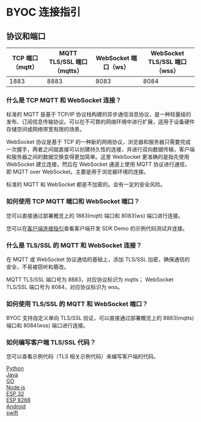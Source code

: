 # BYOC 连接指引


## 协议和端口

| **TCP 端口（mqtt）**   | **MQTT TLS/SSL 端口（mqtts）**   |**WebSocket 端口（ws）**   | **WebSocket TLS/SSL 端口（wss）**   |
| ----------------------- | ------------------|------------------|------------------|
| 1883     | 8883  | 8083    | 8084      |


### 什么是 TCP MQTT 和 WebSocket 连接？

标准的 MQTT 是基于 TCP/IP 协议栈构建的异步通信消息协议，是一种轻量级的发布、订阅信息传输协议。可以在不可靠的网络环境中进行扩展，适用于设备硬件存储空间或网络带宽有限的场景。

WebSocket 协议是基于 TCP 的一种新的网络协议，浏览器和服务器只需要完成一次握手，两者之间就直接可以创建持久性的连接，并进行双向数据传输，客户端和服务器之间的数据交换变得更加简单。这里 WebSocket 更准确的是指先使用 WebSocket 建立连接，然后在 WebSocket 通道上使用 MQTT 协议进行通信，即 MQTT over WebSocket。主要是用于浏览器环境的连接。

标准的 MQTT 和 WebSocket 都是不加密的。会有一定的安全风险。


### 如何使用 TCP MQTT 端口和 WebSocket 端口？

您可以直接通过部署概览上的 1883(mqtt) 端口和 8083(ws) 端口进行连接。

您可以在[客户端连接指引](../connect_to_deployments/overview.md)查看客户端开发 SDK Demo 的示例代码测试并连接。


### 什么是 TLS/SSL 的 MQTT 和 WebSocket 连接？

在 MQTT 或 WebSocket 协议通信的基础上，添加 TLS/SSL 加密，确保通信的安全，不易被窃听和篡改。

MQTT TLS/SSL 端口号为 8883，对应协议标识为 mqtts； WebSocket TLS/SSL 端口号为 8084，对应协议标识为 wss。


### 如何使用 TLS/SSL 的 MQTT 和 WebSocket 端口？

BYOC 支持自定义单向 TLS/SSL 验证，可以直接通过部署概览上的 8883(mqtts) 端口和 8084(wss) 端口进行连接。


### 如何编写客户端 TLS/SSL 代码？

您可以查看示例代码（TLS 相关示例代码）来编写客户端的代码。

[Python](https://github.com/emqx/MQTT-Client-Examples/tree/master/mqtt-client-Python3)<br>
[Java](https://github.com/emqx/MQTT-Client-Examples/tree/master/mqtt-client-Java)<br>
[GO](https://github.com/emqx/MQTT-Client-Examples/tree/master/mqtt-client-Go)<br>
[Node.js](https://github.com/emqx/MQTT-Client-Examples/tree/master/mqtt-client-Node.js)<br>
[ESP 32](https://github.com/emqx/MQTT-Client-Examples/tree/master/mqtt-client-ESP32)<br>
[ESP 8266](https://github.com/emqx/MQTT-Client-Examples/tree/master/mqtt-client-ESP8266)<br>
[Android](https://github.com/emqx/MQTT-Client-Examples/tree/master/mqtt-client-Android)<br>
[swift](https://github.com/emqx/MQTT-Client-Examples/tree/master/mqtt-client-swift)<br>
